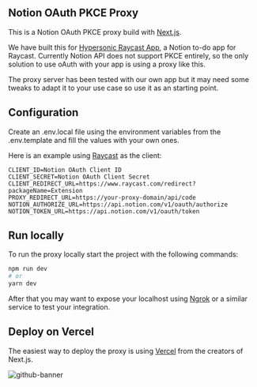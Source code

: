## Notion OAuth PKCE Proxy

This is a Notion OAuth PKCE proxy build with [Next.js](https://nextjs.org).

We have built this for [Hypersonic Raycast App](https://hypersonic.run), a Notion to-do app for Raycast.  Currently Notion API does not support PKCE entirely, so the only solution to use oAuth with your app is using a proxy like this.

The proxy server has been tested with our own app but it may need some tweaks to adapt it to your use case so use it as an starting point.

## Configuration

Create an .env.local file using the environment variables from the .env.template and fill the values with your own ones.

Here is an example using [Raycast](https://www.raycast.com) as the client:

```
CLIENT_ID=Notion OAuth Client ID
CLIENT_SECRET=Notion OAuth Client Secret
CLIENT_REDIRECT_URL=https://www.raycast.com/redirect?packageName=Extension
PROXY_REDIRECT_URL=https://your-proxy-domain/api/code
NOTION_AUTHORIZE_URL=https://api.notion.com/v1/oauth/authorize
NOTION_TOKEN_URL=https://api.notion.com/v1/oauth/token
```

## Run locally

To run the proxy locally start the project with the following commands:

```bash
npm run dev
# or
yarn dev
```

After that you may want to expose your localhost using [Ngrok](https://ngrok.com) or a similar service to test your integration.

## Deploy on Vercel

The easiest way to deploy the proxy is using [Vercel](https://vercel.com) from the creators of Next.js.

![github-banner](https://user-images.githubusercontent.com/42417619/167178913-14d05f08-7364-4440-8423-792ff5ab838d.png)

